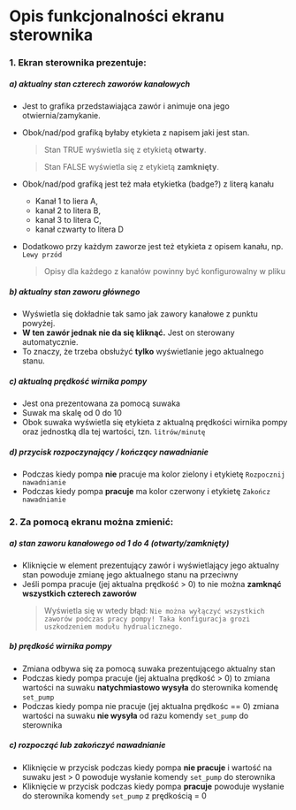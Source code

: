 # Opis funkcjonalności ekranu sterownika

### 1. Ekran sterownika prezentuje:
##### a) aktualny stan czterech zaworów kanałowych

- Jest to grafika przedstawiająca zawór i animuje ona jego otwiernia/zamykanie.
- Obok/nad/pod grafiką byłaby etykieta z napisem jaki jest stan. 
    > Stan TRUE wyświetla się z etykietą **otwarty**. 
    
    > Stan FALSE wyświetla się z etykietą **zamknięty**.
- Obok/nad/pod grafiką jest też mała etykietka (badge?) z literą kanału
    - Kanał 1 to liera A, 
    - kanał 2 to litera B, 
    - kanał 3 to litera C, 
    - kanał czwarty to litera D
- Dodatkowo przy każdym zaworze jest też etykieta z opisem kanału, np. `Lewy przód`
    > Opisy dla każdego z kanałów powinny być konfigurowalny w pliku



##### b) aktualny stan zaworu głównego
- Wyświetla się dokładnie tak samo jak zawory kanałowe z punktu powyżej. 
- **W ten zawór jednak nie da się kliknąć.** Jest on sterowany automatycznie. 
- To znaczy, że trzeba obsłużyć **tylko** wyświetlanie jego aktualnego stanu.

##### c) aktualną prędkość wirnika pompy
- Jest ona prezentowana za pomocą suwaka
- Suwak ma skalę od 0 do 10
- Obok suwaka wyświetla się etykieta z aktualną prędkości wirnika pompy oraz jednostką dla tej wartości, tzn. `litrów/minutę`

##### d) przycisk rozpoczynający / kończący nawadnianie
- Podczas kiedy pompa **nie** pracuje ma kolor zielony i etykietę `Rozpocznij nawadnianie`
- Podczas kiedy pompa **pracuje** ma kolor czerwony i etykietę `Zakończ nawadnianie`
    
    
### 2. Za pomocą ekranu można zmienić:
##### a) stan zaworu kanałowego od 1 do 4 (otwarty/zamknięty)
- Kliknięcie w element prezentujący zawór i wyświetlający jego aktualny stan powoduje zmianę jego aktualnego stanu na przeciwny
- Jeśli pompa pracuje (jej aktualna prędkość > 0) to nie można **zamknąć wszystkich czterech zaworów**
    > Wyświetla się w wtedy błąd: `Nie można wyłączyć wszystkich zaworów podczas pracy pompy! Taka konfiguracja grozi uszkodzeniem modułu hydrualicznego.`
    
##### b) prędkość wirnika pompy
- Zmiana odbywa się za pomocą suwaka prezentującego aktualny stan 
- Podczas kiedy pompa pracuje (jej aktualna prędkość > 0) to zmiana wartości na suwaku **natychmiastowo wysyła** do sterownika komendę `set_pump`
- Podczas kiedy pompa nie pracuje (jej aktualna prędkośc == 0) zmiana wartości na suwaku **nie wysyła** od razu komendy `set_pump` do sterownika

##### c) rozpocząć lub zakończyć nawadnianie
- Kliknięcie w przycisk podczas kiedy pompa **nie pracuje** i wartość na suwaku jest > 0 powoduje wysłanie komendy `set_pump` do sterownika
- Kliknięcie w przycisk podczas kiedy pompa **pracuje** powoduje wysłanie do sterownika komendy `set_pump` z prędkością = 0

